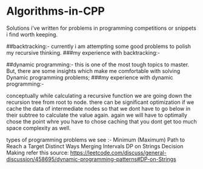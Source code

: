 # Algorithms-in-CPP
Solutions i've written for problems in programming competitions or snippets i find worth keeping.

##backtracking:-
currently i am attempting some good problems to polish my recursive thinking. 
###my experience with backtracking:-

##dynamic programming:-
this is one of the most tough topics to master. But, there are some insights which make me comfortable with solving Dynamic programming problems;
###my experience with dynamic programming:-

conceptually while calculating a recursive function we are going down the recursion tree from root to node. there can be significant optimization if we cache the data of intermediate nodes so that we dont have to go below in their subtree to calculate the value again. again we will have to optimally chose the point whre you have to chose caching that you dont get too much space complexity as well.

types of programming problems we see :- 
Minimum (Maximum) Path to Reach a Target
Distinct Ways
Merging Intervals
DP on Strings
Decision Making
 refer this source: https://leetcode.com/discuss/general-discussion/458695/dynamic-programming-patterns#DP-on-Strings
